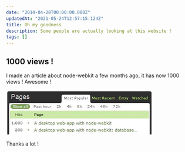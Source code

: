 ```yaml
---
date: "2014-04-28T00:00:00.000Z"
updatedAt: "2021-05-24T12:57:15.124Z"
title: Oh my goodness
description: Some people are actually looking at this website !
tags: []
---
```


## 1000 views !

I made an article about node-webkit a few months ago, it has now 1000 views ! Awesome !

![1000 views !](../../../public/assets/contentful/4aPgcbC9uKBs4SVnnne1IC/21888b824f255bedae78de9a7f3f7b4b/analytics.jpg)

Thanks a lot !
